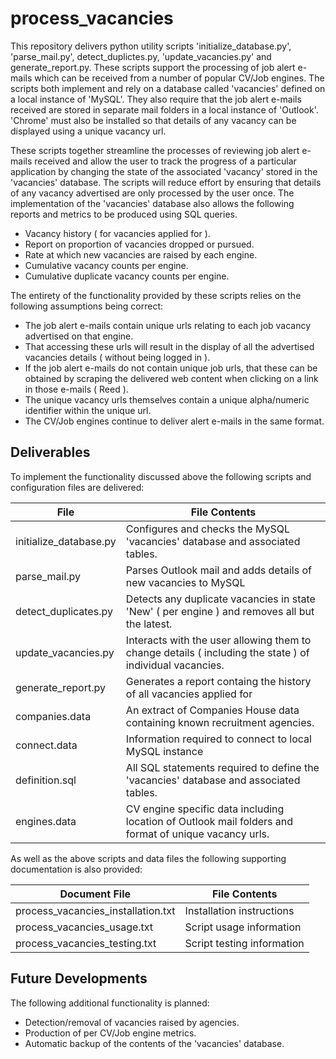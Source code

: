 # process_vacancies

This repository delivers python utility scripts 'initialize_database.py', 'parse_mail.py', detect_duplictes.py, 'update_vacancies.py' and 
generate_report.py. These scripts support the processing of job alert e-mails which can be received from a number of popular CV/Job engines. 
The scripts both implement and rely on a database called 'vacancies' defined on a local instance of 'MySQL'. They also require that the job 
alert e-mails received are stored in separate mail folders in a local instance of 'Outlook'. 'Chrome' must also be installed so that details 
of any vacancy can be displayed using a unique vacancy url.

These scripts together streamline the processes of reviewing job alert e-mails received and allow the user to track the progress of 
a particular application by changing the state of the associated 'vacancy' stored in the 'vacancies' database. The scripts will
reduce effort by ensuring that details of any vacancy advertised are only processed by the user once. The implementation of the 
'vacancies' database also allows the following reports and metrics to be produced using SQL queries.

- Vacancy history ( for vacancies applied for ).
- Report on proportion of vacancies dropped or pursued.
- Rate at which new vacancies are raised by each engine.
- Cumulative vacancy counts per engine.
- Cumulative duplicate vacancy counts per engine.

The entirety of the functionality provided by these scripts relies on the following assumptions being correct:

- The job alert e-mails contain unique urls relating to each job vacancy advertised on that engine.
- That accessing these urls will result in the display of all the advertised vacancies details ( without
  being logged in ).
- If the job alert e-mails do not contain unique job urls, that these can be obtained by scraping the delivered web content
  when clicking on a link in those e-mails ( Reed ).
- The unique vacancy urls themselves contain a unique alpha/numeric identifier within the unique url.
- The CV/Job engines continue to deliver alert e-mails in the same format.

Deliverables
------------
To implement the functionality discussed above the following scripts and configuration files are delivered:

File | File Contents
------------- | -------------
initialize_database.py | Configures and checks the MySQL 'vacancies' database and associated tables.
parse_mail.py | Parses Outlook mail and adds details of new vacancies to MySQL
detect_duplicates.py | Detects any duplicate vacancies in state 'New' ( per engine ) and removes all but the latest. 
update_vacancies.py | Interacts with the user allowing them to change details ( including the state ) of individual vacancies. 
generate_report.py | Generates a report containg the history of all vacancies applied for
companies.data | An extract of Companies House data containing known recruitment agencies.
connect.data | Information required to connect to local MySQL instance
definition.sql | All SQL statements required to define the 'vacancies' database and associated tables.
engines.data | CV engine specific data including location of Outlook mail folders and format of unique vacancy urls.

As well as the above scripts and data files the following supporting documentation is also provided:

Document File | File Contents
------------- | -------------
process_vacancies_installation.txt | Installation instructions
process_vacancies_usage.txt | Script usage information
process_vacancies_testing.txt | Script testing information

Future Developments
-------------------
The following additional functionality is planned:

- Detection/removal of vacancies raised by agencies.
- Production of per CV/Job engine metrics. 
- Automatic backup of the contents of the 'vacancies' database.


